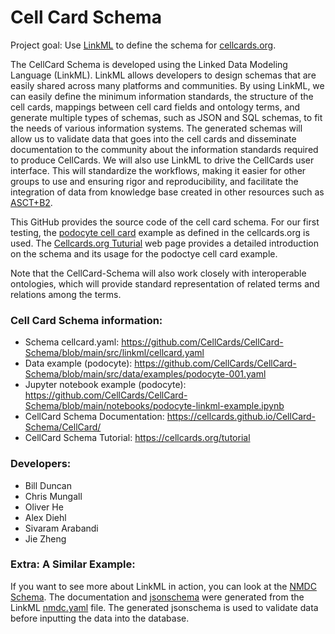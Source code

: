 # Cell Card Schema

Project goal: Use [LinkML](https://linkml.io/linkml/) to define the schema for [cellcards.org](https://cellcards.org).  

The CellCard Schema is developed using the Linked Data Modeling Language (LinkML). LinkML allows developers to design schemas that are easily shared across many platforms and communities. By using LinkML, we can easily define the minimum information standards, the structure of the cell cards, mappings between cell card fields and ontology terms, and generate multiple types of schemas, such as JSON and SQL schemas, to fit the needs of various information systems. The generated schemas will allow us to validate data that goes into the cell cards and disseminate documentation to the community about the information standards required to produce CellCards. We will also use LinkML to drive the CellCards user interface. This will standardize the workflows, making it easier for other groups to use and ensuring rigor and reproducibility, and facilitate the integration of data from knowledge base created in other resources such as [ASCT+B2](https://hubmapconsortium.github.io/ccf/pages/ccf-anatomical-structures.html). 

This GitHub provides the source code of the cell card schema. For our first testing, the [podocyte cell card](https://cellcards.org/podocyte.php) example as defined in the cellcards.org is used. The [Cellcards.org Tuturial](https://cellcards.org/tutorial) web page provides a detailed introduction on the schema and its usage for the podoctye cell card example.  

Note that the CellCard-Schema will also work closely with interoperable ontologies, which will provide standard representation of related terms and relations among the terms. 

### Cell Card Schema information:  
- Schema cellcard.yaml: https://github.com/CellCards/CellCard-Schema/blob/main/src/linkml/cellcard.yaml
- Data example (podocyte): https://github.com/CellCards/CellCard-Schema/blob/main/src/data/examples/podocyte-001.yaml
- Jupyter notebook example (podocyte): https://github.com/CellCards/CellCard-Schema/blob/main/notebooks/podocyte-linkml-example.ipynb
- CellCard Schema Documentation: https://cellcards.github.io/CellCard-Schema/CellCard/ 
- CellCard Schema Tutorial: https://cellcards.org/tutorial 

### Developers:  
- Bill Duncan
- Chris Mungall
- Oliver He
- Alex Diehl
- Sivaram Arabandi
- Jie Zheng

### Extra: A Similar Example: 
If you want to see more about LinkML in action, you can look at the [NMDC Schema](https://microbiomedata.github.io/nmdc-schema/). The documentation and [jsonschema](https://github.com/microbiomedata/nmdc-schema/blob/main/jsonschema/nmdc.schema.json) were generated from the LinkML [nmdc.yaml](https://github.com/microbiomedata/nmdc-schema/blob/main/src/schema/nmdc.yaml) file. The generated jsonschema is used to validate data before inputting the data into the database. 
